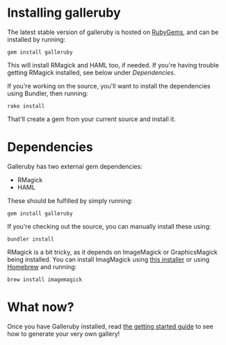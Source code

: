 Installing galleruby
====================

The latest stable version of galleruby is hosted on [RubyGems][rubygems], and
can be installed by running:

    gem install galleruby

This will install RMagick and HAML too, if needed. If you're having trouble
getting RMagick installed, see below under *Dependencies*.

If you're working on the source, you'll want to install the dependencies using
Bundler, then running:

    rake install

That'll create a gem from your current source and install it.

Dependencies
============

Galleruby has two external gem dependencies:

* RMagick
* HAML

These should be fulfilled by simply running:

    gem install galleruby

If you're checking out the source, you can manually install these using:

    bundler install

RMagick is a bit tricky, as it depends on ImageMagick or GraphicsMagick being
installed. You can install ImagMagick using [this installer][magick-installer]
or using [Homebrew][homebrew] and running:

    brew install imagemagick

What now?
=========

Once you have Galleruby installed, read [the getting started guide][guide] to
see how to generate your very own gallery!

[magick-installer]: https://github.com/maddox/magick-installer
[homebrew]: https://github.com/mxcl/homebrew
[rubygems]: http://www.rubygems.org/
[guide]: GETTING_STARTED.md
